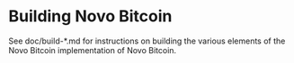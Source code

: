 Building Novo Bitcoin
================

See doc/build-*.md for instructions on building the various
elements of the Novo Bitcoin implementation of Novo Bitcoin.
